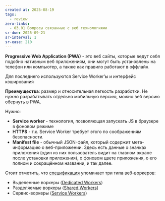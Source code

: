 ```yaml
---
created at: 2025-08-19
tags:
  - review
zero-links:
  - 03.01 Вопросы связанные с веб технологиями
sr-due: 2025-09-21
sr-interval: 1
sr-ease: 210
---
```

**Progressive Web Application (PWA)** - это веб сайты, которые ведут себя подобно нативным веб приложениям, они могут быть установлены на телефон или компьютер, а также как правило работают в оффлайн.

Для последнего используются Service Worker’ы и интерфейс кэширования

**Преимущества**: размер и относительная легкость разработки. Не нужно разрабатывать отдельно мобильную версию, можно веб версию обернуть в PWA.

Нужно:

- **Service worker** - технология, позволяющая запускать JS в браузере в фоновом режиме
- **HTTPS** - т.к. Service Worker требует этого по соображениям безопасности.
- **Manifest file** - обычный JSON-файл, который содержит мета-информацию о веб-приложении. Здесь есть данные о значках приложения (один из них пользователь видит на главном экране после установки приложения), о фоновом цвете приложения, о его полном и сокращённом названии, и так далее.

Стоит отметить, что [спецификация](http://www.whatwg.org/specs/web-workers/current-work/) упоминает три типа веб-воркеров:

- Выделенные воркеры ([Dedicated Workers](https://developer.mozilla.org/en-US/docs/Web/API/Web_Workers_API/Using_web_workers))
- Разделяемые воркеры ([Shared Workers](https://developer.mozilla.org/en-US/docs/Web/API/SharedWorker))
- Сервис-воркеры ([Service Workers](https://developer.mozilla.org/en-US/docs/Web/API/Service_Worker_API))